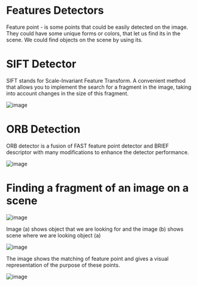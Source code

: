 # Features Detectors

Feature point - is some points that could be easily detected on the image. They could have some unique forms or colors, that let us find its in the scene.
We could find objects on the scene by using its. 

# SIFT Detector
SIFT stands for Scale-Invariant Feature Transform. 
A convenient method that allows you to implement the search for a fragment in the image, taking into account changes in the size of this fragment.

![image](https://user-images.githubusercontent.com/48473061/226140117-ac62d37e-903a-4414-ab24-8df420b9d416.png)

# ORB Detection

ORB detector is a fusion of FAST feature point detector and BRIEF descriptor with many modifications to enhance the detector performance.

![image](https://user-images.githubusercontent.com/48473061/226140135-cc82da95-ffbd-4516-b6e1-2f4a63c1f57d.png)

# Finding a fragment of an image on a scene

![image](https://user-images.githubusercontent.com/48473061/226140383-f7aceb76-02df-4683-84c3-4d7359d5e0af.png)

Image (a) shows object that we are looking for and the image (b) shows scene where we are looking object (a)

![image](https://user-images.githubusercontent.com/48473061/226441443-4f5395bc-2623-42d7-ac1b-ea96f78d1dab.png)

The image shows the matching of feature point and gives a visual representation of the purpose of these points.

![image](https://user-images.githubusercontent.com/48473061/226441530-04646453-0158-4457-82e3-1eeda7cc624f.png)
